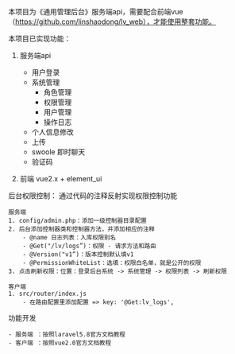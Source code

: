 本项目为《通用管理后台》服务端api，需要配合前端vue（https://github.com/linshaodong/lv_web），才能使用整套功能。

本项目已实现功能：
1. 服务端api
    - 用户登录
    - 系统管理
        - 角色管理
        - 权限管理
        - 用户管理
        - 操作日志
    - 个人信息修改
    - 上传
    - swoole 即时聊天
    - 验证码

2. 前端
    vue2.x + element_ui

后台权限控制：
	通过代码的注释反射实现权限控制功能
	
	服务端
	1. config/admin.php：添加一级控制器目录配置
	2. 后台添加控制器类和控制器方法，并添加相应的注释
		- @name 日志列表：入库权限别名
		- @Get("/lv/logs”)：权限 - 请求方法和路由
		- @Version("v1”)：版本控制默认填v1
		- @PermissionWhiteList：选填：权限白名单，就是公开的权限
	3. 点击刷新权限：位置：登录后台系统 -> 系统管理 -> 权限列表 -> 刷新权限
	
	客户端
	1. src/router/index.js
		- 在路由配置里添加配置 => key: '@Get:lv_logs',
	

功能开发

	- 服务端 ：按照laravel5.8官方文档教程
	- 客户端 ：按照vue2.0官方文档教程

